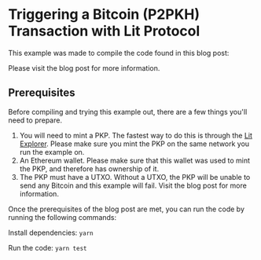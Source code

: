 # Triggering a Bitcoin (P2PKH) Transaction with Lit Protocol

This example was made to compile the code found in this blog post: 

Please visit the blog post for more information.

## Prerequisites
Before compiling and trying this example out, there are a few things you'll need to prepare.
1. You will need to mint a PKP. The fastest way to do this is through the [Lit Explorer](https://explorer.litprotocol.com/). Please make sure you mint the PKP on the same network you run the example on.
2. An Ethereum wallet. Please make sure that this wallet was used to mint the PKP, and therefore has ownership of it.
3. The PKP must have a UTXO. Without a UTXO, the PKP will be unable to send any Bitcoin and this example will fail. Visit the blog post for more information.

Once the prerequisites of the blog post are met, you can run the code by running the following commands:

Install dependencies:
```yarn```

Run the code:
```yarn test```